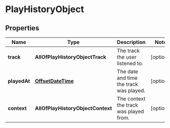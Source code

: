 # PlayHistoryObject

## Properties
Name | Type | Description | Notes
------------ | ------------- | ------------- | -------------
**track** | **AllOfPlayHistoryObjectTrack** | The track the user listened to. |  [optional]
**playedAt** | [**OffsetDateTime**](OffsetDateTime.md) | The date and time the track was played. |  [optional]
**context** | **AllOfPlayHistoryObjectContext** | The context the track was played from. |  [optional]
